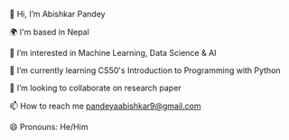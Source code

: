 👋 Hi, I’m Abishkar Pandey

🌍 I'm based in Nepal 

👀 I’m interested in Machine Learning, Data Science & AI

🌱 I’m currently learning CS50's Introduction to Programming with Python

💞️ I’m looking to collaborate on research paper

📫 How to reach me pandeyaabishkar9@gmail.com

😄 Pronouns: He/Him

<!---
AbishkarPandey/AbishkarPandey is a ✨ special ✨ repository because its `README.md` (this file) appears on your GitHub profile.
You can click the Preview link to take a look at your changes.
--->
